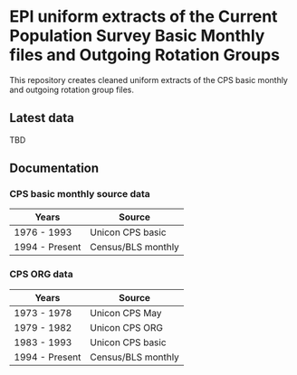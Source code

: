 # EPI uniform extracts of the Current Population Survey Basic Monthly files and Outgoing Rotation Groups
This repository creates cleaned uniform extracts of the CPS basic monthly and outgoing rotation group files.

## Latest data
TBD

## Documentation
### CPS basic monthly source data
| Years          | Source           |
|-----------     |--------            |
| 1976 - 1993    | Unicon CPS basic |
| 1994 - Present | Census/BLS monthly |

### CPS ORG data
| Years          | Source     |
|-----------     |--------    |
| 1973 - 1978    | Unicon CPS May   |
| 1979 - 1982    | Unicon CPS ORG   |
| 1983 - 1993    | Unicon CPS basic |
| 1994 - Present | Census/BLS monthly |
